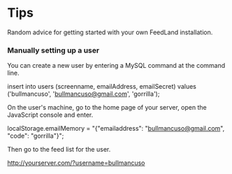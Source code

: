 # Tips

Random advice for getting started with your own FeedLand installation.

### Manually setting up a user

You can create a new user by entering a MySQL command at the command line. 

insert into users (screenname, emailAddress, emailSecret) values ('bullmancuso', 'bullmancuso@gmail.com', 'gorrilla');

On the user's machine, go to the home page of your server, open the JavaScript console and enter.

localStorage.emailMemory = "{\"emailaddress\": \"bullmancuso@gmail.com\", \"code\": \"gorrilla\"}";

Then go to the feed list for the user.

http://yourserver.com/?username=bullmancuso


